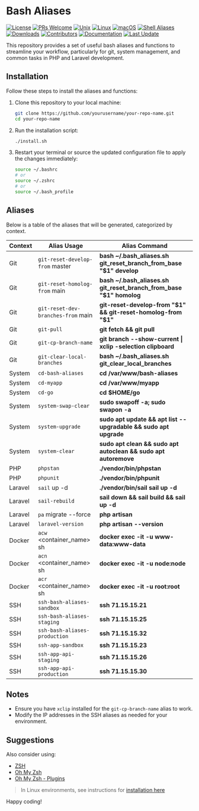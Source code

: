 # Bash Aliases

[![License](https://img.shields.io/github/license/jrfernandodasilva/bash-aliases.svg?v1)](LICENSE)
[![PRs Welcome](https://img.shields.io/badge/PRs-welcome-brightgreen.svg?style=flat-square)](http://makeapullrequest.com)
[![Unix](https://img.shields.io/badge/Unix-333333?style=flat&logo=unix&logoColor=white)](https://en.wikipedia.org/wiki/Unix)
[![Linux](https://img.shields.io/badge/Linux-FCC624?style=flat&logo=linux&logoColor=white)](https://www.linux.org/)
[![macOS](https://img.shields.io/badge/macOS-000000?style=flat&logo=apple&logoColor=white)](https://www.apple.com/macos/)
[![Shell Aliases](https://img.shields.io/badge/Shell-Aliases-blue?style=flat)](https://github.com/seu-usuario/seu-repositorio)
[![Downloads](https://img.shields.io/github/downloads/jrfernandodasilva/golang-roadmap/total.svg?v1)](https://github.com/jrfernandodasilva/golang-roadmap/releases)
[![Contributors](https://img.shields.io/github/contributors/jrfernandodasilva/bash-aliases.svg)](https://github.com/jrfernandodasilva/bash-aliases/graphs/contributors)
[![Documentation](https://img.shields.io/badge/docs-latest-blue.svg)](https://github.com/jrfernandodasilva/bash-aliases/wiki)
[![Last Update](https://img.shields.io/github/last-commit/jrfernandodasilva/bash-aliases.svg)](https://github.com/jrfernandodasilva/bash-aliases/commits/main)


This repository provides a set of useful bash aliases and functions to streamline your workflow, particularly for git, system management, and common tasks in PHP and Laravel development.

## Installation

Follow these steps to install the aliases and functions:

1. Clone this repository to your local machine:
    ```bash
    git clone https://github.com/yourusername/your-repo-name.git
    cd your-repo-name
    ```

2. Run the installation script:
    ```bash
    ./install.sh
    ```

3. Restart your terminal or source the updated configuration file to apply the changes immediately:
    ```bash
    source ~/.bashrc
    # or
    source ~/.zshrc
    # or
    source ~/.bash_profile
    ```

## Aliases

Below is a table of the aliases that will be generated, categorized by context.

| Context  | Alias Usage                         | Alias Command                                                        |
|----------|-------------------------------------|----------------------------------------------------------------------|
| Git      | `git-reset-develop-from` master     | **bash ~/.bash_aliases.sh git_reset_branch_from_base "$1" develop**  |
| Git      | `git-reset-homolog-from` main       | **bash ~/.bash_aliases.sh git_reset_branch_from_base "$1" homolog**  |
| Git      | `git-reset-dev-branches-from` main  | **git-reset-develop-from "$1" && git-reset-homolog-from "$1"**       |
| Git      | `git-pull`                          | **git fetch && git pull**                                            |
| Git      | `git-cp-branch-name`                | **git branch --show-current \| xclip -selection clipboard**          |
| Git      | `git-clear-local-branches`          | **bash ~/.bash_aliases.sh git_clear_local_branches**                 |
| System   | `cd-bash-aliases`                   | **cd /var/www/bash-aliases**                                         |
| System   | `cd-myapp`                          | **cd /var/www/myapp**                                                |
| System   | `cd-go`                             | **cd $HOME/go**                                                      |
| System   | `system-swap-clear`                 | **sudo swapoff -a; sudo swapon -a**                                  |
| System   | `system-upgrade`                    | **sudo apt update && apt list --upgradable && sudo apt upgrade**     |
| System   | `system-clear`                      | **sudo apt clean && sudo apt autoclean && sudo apt autoremove**      |
| PHP      | `phpstan`                           | **./vendor/bin/phpstan**                                             |
| PHP      | `phpunit`                           | **./vendor/bin/phpunit**                                             |
| Laravel  | `sail` up -d                        | **./vendor/bin/sail sail up -d**                                     |
| Laravel  | `sail-rebuild`                      | **sail down && sail build && sail up -d**                            |
| Laravel  | `pa` migrate --force                | **php artisan**                                                      |
| Laravel  | `laravel-version`                   | **php artisan --version**                                            |
| Docker   | `acw` <container_name> sh           | **docker exec -it -u www-data:www-data**                             |
| Docker   | `acn` <container_name> sh           | **docker exec -it -u node:node**                                     |
| Docker   | `acr` <container_name> sh           | **docker exec -it -u root:root**                                     |
| SSH      | `ssh-bash-aliases-sandbox`          | **ssh 71.15.15.21**                                                  |
| SSH      | `ssh-bash-aliases-staging`          | **ssh 71.15.15.25**                                                  |
| SSH      | `ssh-bash-aliases-production`       | **ssh 71.15.15.32**                                                  |
| SSH      | `ssh-app-sandbox`                   | **ssh 71.15.15.23**                                                  |
| SSH      | `ssh-app-api-staging`               | **ssh 71.15.15.26**                                                  |
| SSH      | `ssh-app-api-production`            | **ssh 71.15.15.30**                                                  |


## Notes

- Ensure you have `xclip` installed for the `git-cp-branch-name` alias to work.
- Modify the IP addresses in the SSH aliases as needed for your environment.

## Suggestions

Also consider using:
- [ZSH](https://github.com/ohmyzsh/ohmyzsh/wiki/Installing-ZSH)
- [Oh My Zsh](https://github.com/ohmyzsh/ohmyzsh)
- [Oh My Zsh  - Plugins](https://github.com/ohmyzsh/ohmyzsh/wiki/Plugins)

> In Linux environments, see instructions for [installation here](https://github.com/jrfernandodasilva/debian-12?tab=readme-ov-file#13-zsh-and-oh-my-zsh)


Happy coding!
